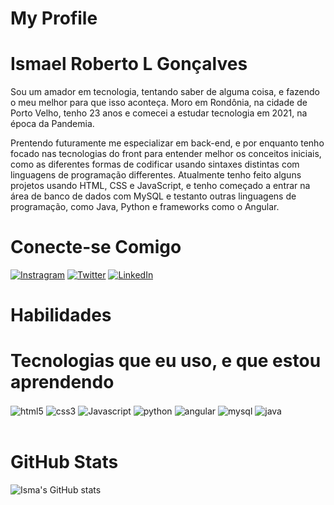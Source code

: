 # My Profile

# Ismael Roberto L Gonçalves

Sou um amador em tecnologia, tentando saber de alguma coisa, e fazendo o meu melhor para que isso aconteça. Moro em Rondônia, na cidade de Porto Velho, tenho 23 anos e comecei a estudar tecnologia em 2021, na época da Pandemia.

Prentendo futuramente me especializar em back-end, e por enquanto tenho focado nas tecnologias do front para entender melhor os conceitos iniciais, como as diferentes formas de codificar usando sintaxes distintas com linguagens de programação differentes. Atualmente tenho feito alguns projetos usando HTML, CSS e JavaScript, e tenho começado a entrar na área de banco de dados com MySQL e testanto outras linguagens de programação, como Java, Python e frameworks como o Angular.

# Conecte-se Comigo

[![Instragram](https://img.shields.io/badge/Instagram-E4405F?style=for-the-badge&logo=instagram&logoColor=white)](https://www.instagram.com/ismagold67/)
[![Twitter](https://img.shields.io/badge/Twitter-1DA1F2?style=for-the-badge&logo=twitter&logoColor=white)](https://twitter.com/ismelbateraa2)
[![LinkedIn](https://img.shields.io/badge/LinkedIn-0077B5?style=for-the-badge&logo=linkedin&logoColor=white)](https://www.linkedin.com/in/ismael-roberto-586361212/)

# Habilidades



# Tecnologias que eu uso, e que estou aprendendo

<div style="display: inline_block">
    <img align="center" alt="html5" src="https://img.shields.io/badge/HTML5-E34F26?style=for-the-badge&logo=html5&logoColor=white">
    <img align="center" alt="css3" src="https://img.shields.io/badge/CSS3-1572B6?style=for-the-badge&logo=css3&logoColor=white">
    <img align="center" alt="Javascript" src="https://img.shields.io/badge/JavaScript-F7DF1E?style=for-the-badge&logo=javascript&logoColor=black">
    <img align="center" alt="python" src="https://img.shields.io/badge/Python-3776AB?style=for-the-badge&logo=python&logoColor=white">
    <img align="center" alt="angular" src="https://img.shields.io/badge/Angular-DD0031?style=for-the-badge&logo=angular&logoColor=white">
    <img align="center" alt="mysql" src="https://img.shields.io/badge/MySQL-00000F?style=for-the-badge&logo=mysql&logoColor=white">
    <img align="center" alt="java" src="https://img.shields.io/badge/Java-00000F?style=for-the-badge&logo=java&logoColor=white">
</div>
<br/>

# GitHub Stats

![Isma's GitHub stats](https://github-readme-stats.vercel.app/api?username=Ismagold67&show_icons=true&theme=dracula)
